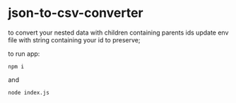 # json-to-csv-converter

to convert your nested data with children containing parents ids update env file with string containing your id to preserve;

to run app: 

`
npm i
`

and

`
node index.js
`